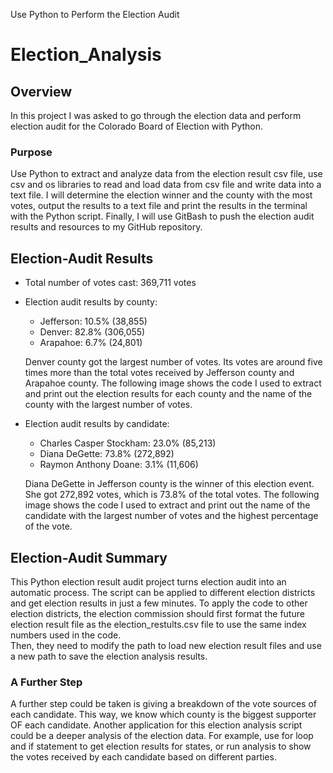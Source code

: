 Use Python to Perform the Election Audit

# Election_Analysis

## Overview
In this project I was asked to go through the election data and perform election audit for the Colorado Board of Election with Python. 
### Purpose
Use Python to extract and analyze data from the election result csv file, use csv and os libraries to read and load data from csv file and write data into a text file. 
I will determine the election winner and the county with the most votes, output the results to a text file and print the results in the terminal with the Python script.
Finally, I will use GitBash to push the election audit results and resources to my GitHub repository.

## Election-Audit Results
- Total number of votes cast: 369,711 votes

- Election audit results by county:
    * Jefferson: 10.5% (38,855)
    * Denver: 82.8% (306,055)
    * Arapahoe: 6.7% (24,801)
  
  Denver county got the largest number of votes. Its votes are around five times more than the total votes received by Jefferson county and Arapahoe county. 
  The following image shows the code I used to extract and print out the election results for each county and the name of the county with the largest number   of votes. 
  
   
- Election audit results by candidate:
    * Charles Casper Stockham: 23.0% (85,213)
    * Diana DeGette: 73.8% (272,892)
    * Raymon Anthony Doane: 3.1% (11,606)

  Diana DeGette in Jefferson county is the winner of this election event. She got 272,892 votes, which is 73.8% of the total votes. 
  The following image shows the code I used to extract and print out the name of the candidate with the largest number of votes and the highest percentage of   the vote. 



## Election-Audit Summary
This Python election result audit project turns election audit into an automatic process. The script can be applied to different election districts and get election results in just a few minutes. 
To apply the code to other election districts, the election commission should first format the future election result file as the election_restults.csv file to use the same index numbers used in the code.  
Then, they need to modify the path to load new election result files and use a new path to save the election analysis results. 

### A Further Step
A further step could be taken is giving a breakdown of the vote sources of each candidate. This way, we know which county is the biggest supporter OF each candidate. 
Another application for this election analysis script could be a deeper analysis of the election data. For example, use for loop and if statement to get election results for states, or run analysis to show the votes received by each candidate based on different parties. 
